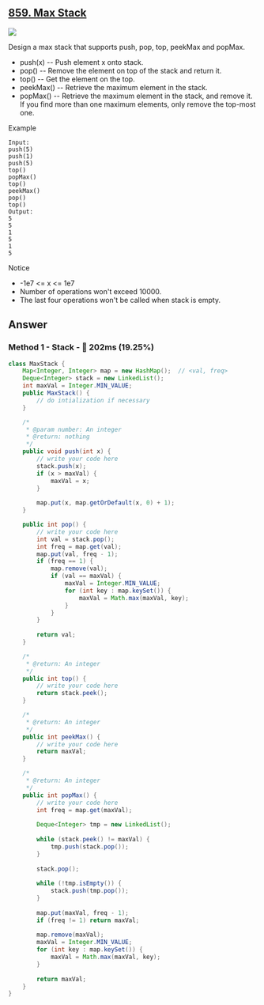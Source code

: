 ## [859. Max Stack](https://www.lintcode.com/problem/max-stack/description?_from=ladder&&fromId=130)

![](https://github.com/weltond/DataStructure/blob/master/medium.PNG)

Design a max stack that supports push, pop, top, peekMax and popMax.

- push(x) -- Push element x onto stack.
- pop() -- Remove the element on top of the stack and return it.
- top() -- Get the element on the top.
- peekMax() -- Retrieve the maximum element in the stack.
- popMax() -- Retrieve the maximum element in the stack, and remove it. If you find more than one maximum elements, only remove the top-most one.

Example

```
Input:
push(5)
push(1)
push(5)
top()
popMax()
top()
peekMax()
pop()
top()
Output:
5
5
1
5
1
5
```

Notice

- -1e7 <= x <= 1e7
- Number of operations won't exceed 10000.
- The last four operations won't be called when stack is empty.

## Answer
### Method 1 - Stack - :turtle: 202ms (19.25%)

```java
class MaxStack {
    Map<Integer, Integer> map = new HashMap();  // <val, freq>
    Deque<Integer> stack = new LinkedList();
    int maxVal = Integer.MIN_VALUE;
    public MaxStack() {
        // do intialization if necessary
    }

    /*
     * @param number: An integer
     * @return: nothing
     */    
    public void push(int x) {
        // write your code here
        stack.push(x);
        if (x > maxVal) {
            maxVal = x;
        }
        
        map.put(x, map.getOrDefault(x, 0) + 1);
    }

    public int pop() {
        // write your code here
        int val = stack.pop();
        int freq = map.get(val);
        map.put(val, freq - 1);
        if (freq == 1) {
            map.remove(val);
            if (val == maxVal) {
                maxVal = Integer.MIN_VALUE;
                for (int key : map.keySet()) {
                    maxVal = Math.max(maxVal, key);
                }
            }
        }
        
        return val;
    }

    /*
     * @return: An integer
     */    
    public int top() {
        // write your code here
        return stack.peek();
    }

    /*
     * @return: An integer
     */    
    public int peekMax() {
        // write your code here
        return maxVal;
    }

    /*
     * @return: An integer
     */    
    public int popMax() {
        // write your code here
        int freq = map.get(maxVal);
        
        Deque<Integer> tmp = new LinkedList();
        
        while (stack.peek() != maxVal) {
            tmp.push(stack.pop());
        }
        
        stack.pop();
        
        while (!tmp.isEmpty()) {
            stack.push(tmp.pop());
        }
        
        map.put(maxVal, freq - 1);
        if (freq != 1) return maxVal;
        
        map.remove(maxVal);
        maxVal = Integer.MIN_VALUE;
        for (int key : map.keySet()) {
            maxVal = Math.max(maxVal, key);
        }
        
        return maxVal;
    }
}
```
